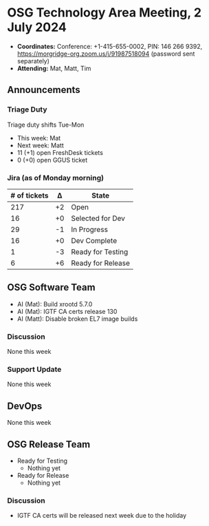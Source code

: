 # OSG Technology Area Meeting, 2 July 2024

-   **Coordinates:** Conference: +1-415-655-0002, PIN: 146 266 9392,
    <https://morgridge-org.zoom.us/j/91987518094> (password sent separately)
-   **Attending:** Mat, Matt, Tim

## Announcements

### Triage Duty

Triage duty shifts Tue-Mon

-   This week: Mat
-   Next week: Matt
-   11 (+1) open FreshDesk tickets
-   0 (+0) open GGUS ticket

### Jira (as of Monday morning)

| # of tickets | &Delta; | State             |
|--------------|---------|-------------------|
| 217          | +2      | Open              |
| 16           | +0      | Selected for Dev  |
| 29           | -1      | In Progress       |
| 16           | +0      | Dev Complete      |
| 1            | -3      | Ready for Testing |
| 6            | +6      | Ready for Release |

## OSG Software Team

-   AI (Mat): Build xrootd 5.7.0
-   AI (Mat): IGTF CA certs release 130
-   AI (Matt): Disable broken EL7 image builds



### Discussion

None this week

### Support Update

None this week

## DevOps

None this week

## OSG Release Team

-   Ready for Testing
    -   Nothing yet
-   Ready for Release
    -   Nothing yet

### Discussion

-   IGTF CA certs will be released next week due to the holiday

